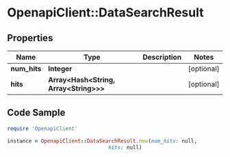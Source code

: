 # OpenapiClient::DataSearchResult

## Properties

Name | Type | Description | Notes
------------ | ------------- | ------------- | -------------
**num_hits** | **Integer** |  | [optional] 
**hits** | **Array&lt;Hash&lt;String, Array&lt;String&gt;&gt;&gt;** |  | [optional] 

## Code Sample

```ruby
require 'OpenapiClient'

instance = OpenapiClient::DataSearchResult.new(num_hits: null,
                                 hits: null)
```



